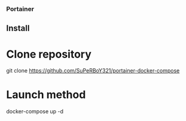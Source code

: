 ### Portainer 
## Install 

# Clone repository 
  git clone https://github.com/SuPeRBoY321/portainer-docker-compose

# Launch method
  docker-compose up -d
  
